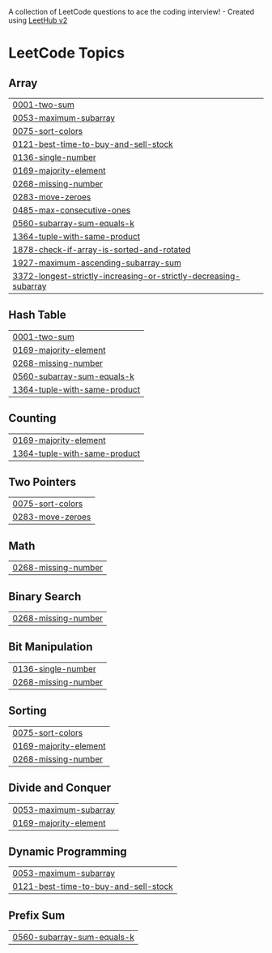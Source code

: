 A collection of LeetCode questions to ace the coding interview! - Created using [LeetHub v2](https://github.com/arunbhardwaj/LeetHub-2.0)
<!---LeetCode Topics Start-->
# LeetCode Topics
## Array
|  |
| ------- |
| [0001-two-sum](https://github.com/Khushikamra/Leetcode/tree/master/0001-two-sum) |
| [0053-maximum-subarray](https://github.com/Khushikamra/Leetcode/tree/master/0053-maximum-subarray) |
| [0075-sort-colors](https://github.com/Khushikamra/Leetcode/tree/master/0075-sort-colors) |
| [0121-best-time-to-buy-and-sell-stock](https://github.com/Khushikamra/Leetcode/tree/master/0121-best-time-to-buy-and-sell-stock) |
| [0136-single-number](https://github.com/Khushikamra/Leetcode/tree/master/0136-single-number) |
| [0169-majority-element](https://github.com/Khushikamra/Leetcode/tree/master/0169-majority-element) |
| [0268-missing-number](https://github.com/Khushikamra/Leetcode/tree/master/0268-missing-number) |
| [0283-move-zeroes](https://github.com/Khushikamra/Leetcode/tree/master/0283-move-zeroes) |
| [0485-max-consecutive-ones](https://github.com/Khushikamra/Leetcode/tree/master/0485-max-consecutive-ones) |
| [0560-subarray-sum-equals-k](https://github.com/Khushikamra/Leetcode/tree/master/0560-subarray-sum-equals-k) |
| [1364-tuple-with-same-product](https://github.com/Khushikamra/Leetcode/tree/master/1364-tuple-with-same-product) |
| [1878-check-if-array-is-sorted-and-rotated](https://github.com/Khushikamra/Leetcode/tree/master/1878-check-if-array-is-sorted-and-rotated) |
| [1927-maximum-ascending-subarray-sum](https://github.com/Khushikamra/Leetcode/tree/master/1927-maximum-ascending-subarray-sum) |
| [3372-longest-strictly-increasing-or-strictly-decreasing-subarray](https://github.com/Khushikamra/Leetcode/tree/master/3372-longest-strictly-increasing-or-strictly-decreasing-subarray) |
## Hash Table
|  |
| ------- |
| [0001-two-sum](https://github.com/Khushikamra/Leetcode/tree/master/0001-two-sum) |
| [0169-majority-element](https://github.com/Khushikamra/Leetcode/tree/master/0169-majority-element) |
| [0268-missing-number](https://github.com/Khushikamra/Leetcode/tree/master/0268-missing-number) |
| [0560-subarray-sum-equals-k](https://github.com/Khushikamra/Leetcode/tree/master/0560-subarray-sum-equals-k) |
| [1364-tuple-with-same-product](https://github.com/Khushikamra/Leetcode/tree/master/1364-tuple-with-same-product) |
## Counting
|  |
| ------- |
| [0169-majority-element](https://github.com/Khushikamra/Leetcode/tree/master/0169-majority-element) |
| [1364-tuple-with-same-product](https://github.com/Khushikamra/Leetcode/tree/master/1364-tuple-with-same-product) |
## Two Pointers
|  |
| ------- |
| [0075-sort-colors](https://github.com/Khushikamra/Leetcode/tree/master/0075-sort-colors) |
| [0283-move-zeroes](https://github.com/Khushikamra/Leetcode/tree/master/0283-move-zeroes) |
## Math
|  |
| ------- |
| [0268-missing-number](https://github.com/Khushikamra/Leetcode/tree/master/0268-missing-number) |
## Binary Search
|  |
| ------- |
| [0268-missing-number](https://github.com/Khushikamra/Leetcode/tree/master/0268-missing-number) |
## Bit Manipulation
|  |
| ------- |
| [0136-single-number](https://github.com/Khushikamra/Leetcode/tree/master/0136-single-number) |
| [0268-missing-number](https://github.com/Khushikamra/Leetcode/tree/master/0268-missing-number) |
## Sorting
|  |
| ------- |
| [0075-sort-colors](https://github.com/Khushikamra/Leetcode/tree/master/0075-sort-colors) |
| [0169-majority-element](https://github.com/Khushikamra/Leetcode/tree/master/0169-majority-element) |
| [0268-missing-number](https://github.com/Khushikamra/Leetcode/tree/master/0268-missing-number) |
## Divide and Conquer
|  |
| ------- |
| [0053-maximum-subarray](https://github.com/Khushikamra/Leetcode/tree/master/0053-maximum-subarray) |
| [0169-majority-element](https://github.com/Khushikamra/Leetcode/tree/master/0169-majority-element) |
## Dynamic Programming
|  |
| ------- |
| [0053-maximum-subarray](https://github.com/Khushikamra/Leetcode/tree/master/0053-maximum-subarray) |
| [0121-best-time-to-buy-and-sell-stock](https://github.com/Khushikamra/Leetcode/tree/master/0121-best-time-to-buy-and-sell-stock) |
## Prefix Sum
|  |
| ------- |
| [0560-subarray-sum-equals-k](https://github.com/Khushikamra/Leetcode/tree/master/0560-subarray-sum-equals-k) |
<!---LeetCode Topics End-->